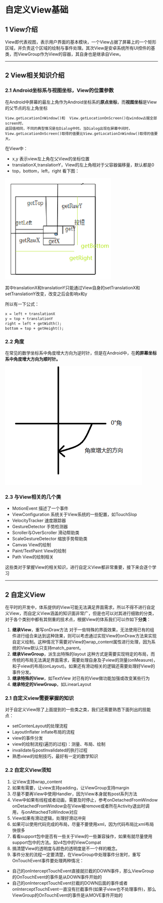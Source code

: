 # 自定义View基础

## 1 View介绍

View即代表视图，表示用户界面的基本模块，一个View占据了屏幕上的一个矩形区域，并负责这个区域的绘制与事件处理。其次View是安卓系统所有UI控件的基类，而ViewGroup作为View的容器，其自身也是继承自View。

---
## 2 View相关知识介绍

### 2.1 Android坐标系与视图坐标，View的位置参数

在Android中屏幕的最左上角作为Android坐标系的**原点坐标**，而**视图坐标**是View的父节点的左上角坐标

    View.getLocationInWindow()和  View.getLocationOnScreen()在window占据全部screen时，
    返回值相同，不同的典型情况是在Dialog中时。当Dialog出现在屏幕中间时，
    View.getLocationOnScreen()取得的值要比View.getLocationInWindow()取得的值要大。

在View中：

- x,y 表示view左上角在父View的坐标位置
- translationX,translationY，View的左上角相对于父容器偏移量，默认都是0
- top，bottom，left，right 看下图：

![](index_files/f45efa83-3872-4554-8805-19d2673e6893.png)


其中translationX和translationY只能通过View自身的setTranslationX和setTranslationY改变，改变之后会影响x和y

所以有一下公式：

    x = left + translationX
    y = top + translationY
    right = left + getWidth();
    bottom = top + getHeight();

### 2.2 角度

在常见的数学坐标系中角度增大方向为逆时针，但是在Android中，在**的屏幕坐标系中角度增大方向为顺时针。**

![](index_files/ff1c7009-4e4b-44a8-801b-fd80cdbdb8de.png)

### 2.3 与View相关的几个类

- MotionEvent 描述了一个事件
- ViewConfiguration 系统关于View系统的一些配置，如TouchSlop
- VelocityTracker 速度跟踪器
- GestureDetector 手势检测器
- Scroller与OverScroller 滑动帮助类
- ScaleGestureDetector 缩放手势帮助类
- Canvas View的绘制
- Paint/TextPaint View的绘制
- Path View的绘制相关


这些类对于掌握View的相关知识，进行自定义View都非常重要，接下来会逐个学习


---
## 2 自定义View

在平时的开发中，体系提供的View可能无法满足界面需求，所以不得不进行自定义View，而自定义View涵盖的知识面非常广，但是也可以对其进行细致的分类，对于各个类别中都有其侧重的技术点，根据View的体系我们可以作如下**分类**：

1. **继承View**，重写onDraw方法
 对于一些特殊的界面效果，无法使用已有的组件进行组合来达到这种效果，则可以考虑通过实现View的onDraw方法来实现自定义绘制。这种情况下需要对View的wrap_content属性进行处理，因为系统的View默认只支持match_parent。
2. **继承ViewGroup**，派生出特殊的layout
 这种方式是需要实现特定的布局，而传统的布局无法满足界面需求，需要处理自身及子view的测量(onMeasure)，和子view的布局(onLayout)。如果还有滑动相关的逻辑还需要处理好View的事件分发。
3. **继承特殊的View**，如TextView
 对已有的View做功能加强或改变某些行为
4. **继承特定的ViewGroup**，如LinearLayout

###  2.1 自定义view需要掌握的知识

对于自定义View除了上面提到的一些类之类，我们还需要熟悉下面列出的技能点：
- setContenLayout的处理流程
- LayoutInflater inflate布局的流程
- view的事件分发
- view的绘制流程(遍历的过程)：测量、布局、绘制
- invalidate与postInvalidated的执行过程
- 熟悉view的绘制技巧，最好有一定的数学知识


### 2.2 自定义View须知

1. 让View支持wrap_content
2. 如果有需要，让view支持padding，让ViewGroup支持margin
3. 尽量不要再View中使用Handler，因为View本身就有post系列方法
4. View中如果有线程或者动画，需要及时停止，参考onDetachedFromWindow
 onDetachedFromWindow会在View被remove或者所在Activity退出时调用，与onAttachedToWindow对应
5. View如果有滑动逻辑，处理好滑动冲突
6. 如果可以使用代码完成的布局，尽量不要使用xml，因为代码布局比xml布局快很多
7. 看看support包中是否有一些关于View的一些兼容操作，如果有就尽量使用support包中的方法。如v4包中的ViewCompat
8. 搞清楚View的透明度与颜色的透明度是不一个样的概念。
9. 事件分发的流程一定要清楚，在ViewGroup中处理事件分发时，重写OnTouchEvent事件要处理两种情况：
  - 自己的onInterceptTouchEvent直接就拦截的DOWN事件，那么ViewGroup的OnTouchEvent的事件是从DOWN事件开始的
  - 自己的onInterceptTouchEvent拦截的DOWN后面的事件或者onInterceptTouchEvent一直没有拦截事件(如果子view也不处理事件)，那么ViewGroup的OnTouchEvent的事件是从MOVE事件开始的